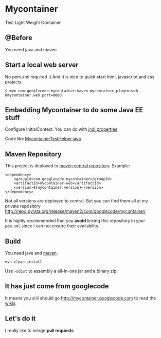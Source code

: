 # Mycontainer

Test Light Weight Container

## @Before

You need java and maven

## Start a local web server

No pom.xml required :) And it is nice to quick start html, javascript and css projects.

    $ mvn com.googlecode.mycontainer:maven-mycontainer-plugin:web -Dmycontainer.web.port=8080

## Embedding Mycontainer to do some Java EE stuff

Configure InitialContext. You can do with [jndi.properties](./mycontainer-test/mycontainer-test-web/src/test/resources/jndi.properties)

Code like [MycontainerTestHelper.java](./mycontainer-test/mycontainer-test-web/src/test/java/com/googlecode/mycontainer/test/web/MycontainerTestHelper.java)

## Maven Repository

This project is deployed to [maven central repository](http://repo1.maven.org/maven2/com/googlecode/mycontainer/). 
Example:

    <dependency>
        <groupId>com.googlecode.mycontainer</groupId>
        <artifactId>mycontainer-web</artifactId>
        <version>${mycontainer.version}</version>
    </dependency>
    
Not all versions are deployed to central. 
But you can find them all at my private repository http://repo.pyrata.org/release/maven2/com/googlecode/mycontainer/

It is highly recommended that you **avoid** linking this repository in your `pom.xml` since I can not ensure their availability.

## Build

You need java and [maven](http://maven.apache.org/).

    mvn clean install

Use `-Ddist` to assembly a all-in-one jar and a binary zip.

## It has just come from googlecode

It means you still should go http://mycontainer.googlecode.com to read the [wikis](https://code.google.com/p/mycontainer/w/list).

## Let's do it

I really like to merge **pull requests**



